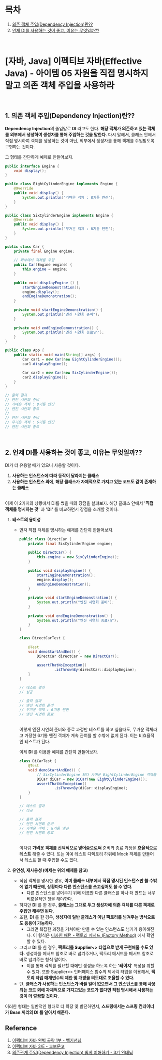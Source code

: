 # 목차

1. [의존 객체 주입(Dependency Injection)란??](#1-의존-객체-주입dependency-injection란) <br/>
2. [언제 DI를 사용하는 것이 좋고, 이유는 무엇일까??](#2-언제-di를-사용하는-것이-좋고-이유는-무엇일까) <br/>

<br/>

# [자바, Java] 이펙티브 자바(Effective Java) - 아이템 05 자원을 직접 명시하지 말고 의존 객체 주입을 사용하라

<br/>

## 1. 의존 객체 주입(Dependency Injection)란??

**Dependency Injection**의 줄임말로 **DI** 라고도 한다. **해당 객체가 의존하고 있는 객체를 외부에서 생성하여 생성자를 통해 주입하는 것을 말한다.** 다시 말해서, 클래스 안에서 직접 명시하여 객체를 생성하는 것이 아닌, 외부에서 생성자를 통해 객체를 주입받도록 구현하는 것이다.

그 형태를 간단하게 예제로 만들어보자.

```java
public interface Engine {
    void display();
}
```

```java
public class EightCylinderEngine implements Engine {
    @Override
    public void display() {
        System.out.println("가벼운 객체 : 8기통 엔진");
    }
}
```

```java
public class SixCylinderEngine implements Engine {
    @Override
    public void display() {
        System.out.println("무거운 객체 : 6기통 엔진");
    }
}
```

```java
public class Car {
    private final Engine engine;
    
    // 외부에서 객체를 주입
    public Car(Engine engine) {
        this.engine = engine;
    }
    
    public void displayEngine () {
        startEngineDemonstration();
        engine.display();
        endEngineDemonstration();
    }
    
    private void startEngineDemonstration() {
        System.out.println("엔진 시연회 준비");
    }
    
    private void endEngineDemonstration() {
        System.out.println("엔진 시연회 종료\n");
    }
}
```

```java
public class App {
    public static void main(String[] args) {
        Car car1 = new Car(new EightCylinderEngine());
        car1.displayEngine();
    
        Car car2 = new Car(new SixCylinderEngine());
        car2.displayEngine();
    }
}

// 출력 결과
// 엔진 시연회 준비
// 가벼운 객체 : 8기통 엔진
// 엔진 시연회 종료
// 
// 엔진 시연회 준비
// 무거운 객체 : 6기통 엔진
// 엔진 시연회 종료
```

<br/>

## 2. 언제 DI를 사용하는 것이 좋고, 이유는 무엇일까??

DI가 더 유용할 때가 있으니 사용할 것이다.

1. **사용하는 인스턴스에 따라 동작이 달라지는 클래스**
2. **사용하는 인스턴스 외에, 해당 클래스가 자체적으로 가지고 있는 코드도 같이 존재하는 클래스**

<br/>이제 이 2가지의 상황에서 DI를 썼을 때의 장점을 살펴보자. 해당 클래스 안에서 **'직접 객체를 명시하는 것'** 과 **'DI'** 를 비교하면서 장점을 소개할 것이다.

1. **테스트의 용이성**

   - 먼저 직접 객체를 명시하는 예제를 간단히 만들어보자.

     ```java
     public class DirectCar {
         private final SixCylinderEngine engine;
         
         public DirectCar() {
             this.engine = new SixCylinderEngine();
         }
         
         public void displayEngine() {
             startEngineDemonstration();
             engine.display();
             endEngineDemonstration();
         }
         
         private void startEngineDemonstration() {
             System.out.println("엔진 시연회 준비");
         }
         
         private void endEngineDemonstration() {
             System.out.println("엔진 시연회 종료\n");
         }
     }
     ```

     ```java
     class DirectCarTest {
         
         @Test
         void demoStartAndEnd() {
             DirectCar directCar = new DirectCar();
         
             assertThatNoException()
                     .isThrownBy(directCar::displayEngine);
         }
     }
     
     // 테스트 결과
     // 성공
     
     // 출력 결과
     // 엔진 시연회 준비
     // 무거운 객체 : 6기통 엔진
     // 엔진 시연회 종료
     ```

     <br/>이렇게 엔진 시연회 준비와 종료 과정만 테스트를 하고 싶을때도, 무거운 객체라고 가정한 6기통 엔진 객체가 계속 관여를 할 수밖에 없게 된다. 이는 비효율적인 테스트가 된다.

     이제 **DI** 를 이용한 예제를 간단히 만들어보자.

     ```java
     class DiCarTest {
         @Test
         void demoStartAndEnd() {
             // SixCylinderEngine 보다 가벼운 EightCylinderEngine 객체를 의도적으로 주입
             DiCar diCar = new DiCar(new EightCylinderEngine());
             assertThatNoException()
                     .isThrownBy(diCar::displayEngine);
         }
     }
     
     // 테스트 결과
     // 성공
     
     // 출력 결과
     // 엔진 시연회 준비
     // 가벼운 객체 : 8기통 엔진
     // 엔진 시연회 종료
     ```

     <br/>이처럼 **가벼운 객체를 선택적으로 넣어줌으로써** 준비와 종료 과정을 **효율적으로 테스트** 해줄 수 있다. 또는 아예 테스트 디렉토리 하위에 Mock 객체를 만들어서 테스트 할 때 주입할 수도 있다.<br/>

2. **유연성, 재사용성 (예제는 위의 예제들 참고)**

   - 직접 객체를 명시한 경우, **이미 클래스 내부에서 직접 명시된 인스턴스만 쓸 수밖에 없기 때문에, 상황마다 다른 인스턴스를 쓰고싶어도 쓸 수 없다.**
     - 다른 인스턴스를 넣어주기 위해 이름만 다른 클래스를 하나 더 만드는 너무 비효율적인 짓을 해야한다.
   - 하지만 **DI** 를 한 경우, **클래스는 그대로 두고 생성자에 의존 객체를 다른 객체로 주입만 해주면 된다.**
   - 또한, **DI** 를 한 경우, **생성자에 일반 클래스가 아닌 팩토리를 넘겨주는 방식으로도 응용이 가능하다.**
     - 그러면 복잡한 과정을 거쳐야만 만들 수 있는 인스턴스도 넘기기 용이해진다. 이 형식은 [디자인 패턴 - 팩토리 메서드 (Factory Method)](https://bit.ly/3cyR5oC) 에서 확인할 수 있다.
   - 그리고 **DI** 를 한 경우, **팩토리를 Supplier<> 타입으로 받게 구현해줄 수도 있다.** 생성자를 메서드 참조로 바로 넘겨주거나, 팩토리 메서드를 메서드 참조로 바로 넘겨주는 형식 말이다.
     - 이를 통해 객체를 필요할 때에만 생성을 하도록 하는 **'레이지'** 특성을 취할 수 있다. 또한 Supplier<> 인터페이스 함수의 제네릭 타입을 이용해서, **팩토리 타입 매개변수의 제한 및 개방을 의도대로 조율할 수 있다.**
   - 단, **클래스가 사용하는 인스턴스가 바뀔 일이 없으면서 그 인스턴스를 통해 사용되는 코드 외에 자체적으로 가지고있는 코드가 없다면 직접 명시해서 사용하는 것이 더 깔끔할 것이다.**<br/>

이러한 형태는 일반적인 형태로 더 확장 및 발전하면서, **스프링에서는 스프링 컨테이너가 Bean 끼리의 DI 를 알아서 해준다.**





## Reference

1. [이펙티브 자바 완벽 공략 1부 - 백기선님](https://www.inflearn.com/course/%EC%9D%B4%ED%8E%99%ED%8B%B0%EB%B8%8C-%EC%9E%90%EB%B0%94-1)
2. [이펙티브 자바 3/E - 교보문고](https://product.kyobobook.co.kr/detail/S000001033066)
3. [의존관계 주입(Dependency Injection) 쉽게 이해하기 - 3기 완태님](https://tecoble.techcourse.co.kr/post/2021-04-27-dependency-injection/)